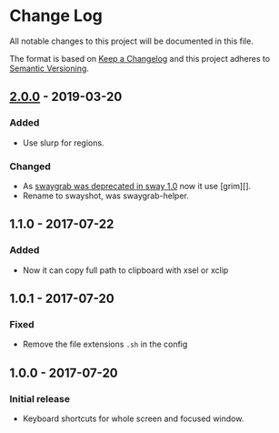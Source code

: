 # Change Log
All notable changes to this project will be documented in this file.

The format is based on [Keep a Changelog](http://keepachangelog.com/) 
and this project adheres to [Semantic Versioning](http://semver.org/).

## [2.0.0] - 2019-03-20
### Added
- Use slurp for regions.
### Changed
- As [swaygrab was deprecated in sway 1.0](https://github.com/swaywm/sway/releases/tag/1.0) now it use [grim][].
- Rename to swayshot, was swaygrab-helper.

## 1.1.0 - 2017-07-22
### Added
- Now it can copy full path to clipboard with xsel or xclip

## 1.0.1 - 2017-07-20
### Fixed
- Remove the file extensions `.sh` in the config


## 1.0.0 - 2017-07-20
### Initial release
- Keyboard shortcuts for whole screen and focused window.

[2.0.0]: https://gitlab.com/racy/swayshot/tags/2.0.0